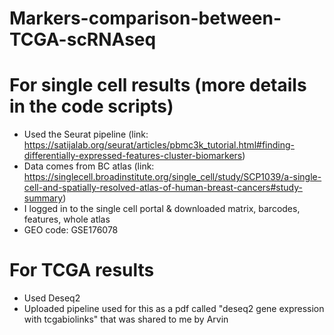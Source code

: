 # Markers-comparison-between-TCGA-scRNAseq

# For single cell results (more details in the code scripts)
- Used the Seurat pipeline (link: https://satijalab.org/seurat/articles/pbmc3k_tutorial.html#finding-differentially-expressed-features-cluster-biomarkers)
- Data comes from BC atlas (link: https://singlecell.broadinstitute.org/single_cell/study/SCP1039/a-single-cell-and-spatially-resolved-atlas-of-human-breast-cancers#study-summary)
- I logged in to the single cell portal & downloaded matrix, barcodes, features, whole atlas
- GEO code: GSE176078 

# For TCGA results
- Used Deseq2 
- Uploaded pipeline used for this as a pdf called "deseq2 gene expression with tcgabiolinks" that was shared to me by Arvin

